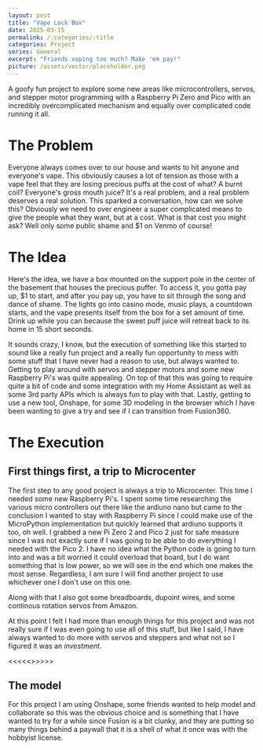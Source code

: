 ```yaml
---
layout: post
title: "Vape Lock Box"
date: 2025-03-15
permalink: /:categories/:title
categories: Project
series: General
excerpt: "Friends vaping too much? Make 'em pay!"
picture: /assets/vector/placeholder.png
---
```


A goofy fun project to explore some new areas like microcontrollers, servos, and stepper motor programming with a Raspberry Pi Zero and Pico with an incredibly overcomplicated mechanism and equally over complicated code running it all.

# The Problem
Everyone always comes over to our house and wants to hit anyone and everyone's vape. This obviously causes a lot of tension as those with a vape feel that they are losing precious puffs at the cost of what? A burnt coil? Everyone's gross mouth juice? It's a real problem, and a real problem deserves a real solution. This sparked a conversation, how can we solve this? Obviously we need to over engineer a super complicated means to give the people what they want, but at a cost. What is that cost you might ask? Well only some public shame and $1 on Venmo of course!

# The Idea
Here's the idea, we have a box mounted on the support pole in the center of the basement that houses the precious puffer. To access it, you gotta pay up, $1 to start, and after you pay up, you have to sit through the song and dance of shame. The lights go into casino mode, music plays, a countdown starts, and the vape presents itself from the box for a set amount of time. Drink up while you can because the sweet puff juice will retreat back to its home in 15 short seconds.

It sounds crazy, I know, but the execution of something like this started to sound like a really fun project and a really fun opportunity to mess with some stuff that I have never had a reason to use, but always wanted to. Getting to play around with servos and stepper motors and some new Raspberry Pi's was quite appealing. On top of that this was going to require quite a bit of code and some integration with my Home Assistant as well as some 3rd party APIs which is always fun to play with that. Lastly, getting to use a new tool, Onshape, for some 3D modeling in the browser which I have been wanting to give a try and see if I can transition from Fusion360.

# The Execution

## First things first, a trip to Microcenter
The first step to any good project is always a trip to Microcenter. This time I needed some new Raspberry Pi's. I spent some time researching the various micro controllers out there like the ardiuno nano but came to the conclusion I wanted to stay with Raspberry Pi since I could make use of the MicroPython implementation but quickly learned that ardiuno supports it too, oh well. I grabbed a new Pi Zero 2 and Pico 2 just for safe measure since I was not exactly sure if I was going to be able to do everything I needed with the Pico 2. I have no idea what the Python code is going to turn into and was a bit worried it could overload that board, but I do want something that is low power, so we will see in the end which one makes the most sense. Regardless, I am sure I will find another project to use whichever one I don't use on this one.

Along with that I also got some breadboards, dupoint wires, and some continous rotation servos from Amazon.

At this point I felt I had more than enough things for this project and was not really sure if I was even going to use all of this stuff, but like I said, I have always wanted to do more with servos and steppers and what not so I figured it was an *investment*.

<<<<<<insert pic of MC haul>>>>>>


## The model
For this project I am using Onshape, some friends wanted to help model and collaborate so this was the obvious choice and is something that I have wanted to try for a while since Fusion is a bit clunky, and they are putting so many things behind a paywall that it is a shell of what it once was with the hobbyist license.


